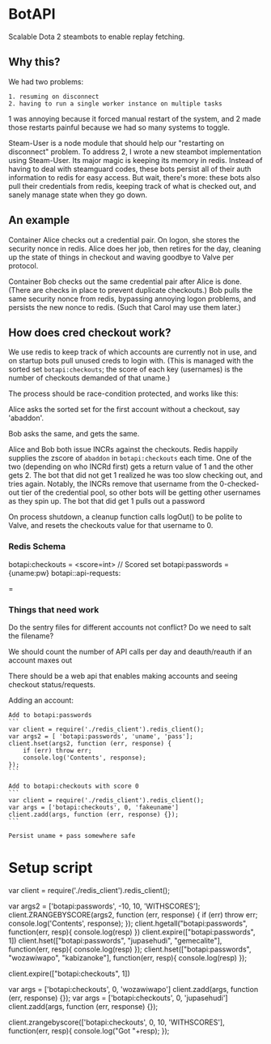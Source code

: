 # BotAPI

Scalable Dota 2 steambots to enable replay fetching.

## Why this?

We had two problems:

    1. resuming on disconnect
    2. having to run a single worker instance on multiple tasks

1 was annoying because it forced manual restart of the system, and 2 made those restarts painful because we had so many systems to toggle.

Steam-User is a node module that should help our "restarting on disconnect" problem.  To address 2, I wrote a new steambot implementation using Steam-User.  Its major magic is keeping its memory in redis.  Instead of having to deal with steamguard codes, these bots persist all of their auth information to redis for easy access.  But wait, there's more: these bots also pull their credentials from redis, keeping track of what is checked out, and sanely manage state when they go down.

## An example

Container Alice checks out a credential pair.  On logon, she stores the security nonce in redis.  Alice does her job, then retires for the day, cleaning up the state of things in checkout and waving goodbye to Valve per protocol.

Container Bob checks out the same credential pair after Alice is done.  (There are checks in place to prevent duplicate checkouts.)  Bob pulls the same security nonce from redis, bypassing annoying logon problems, and persists the new nonce to redis.  (Such that Carol may use them later.)

## How does cred checkout work?

We use redis to keep track of which accounts are currently not in use, and on startup bots pull unused creds to login with.  (This is managed with the sorted set `botapi:checkouts`; the score of each key (usernames) is the number of checkouts demanded of that uname.)

The process should be race-condition protected, and works like this:

Alice asks the sorted set for the first account without a checkout, say 'abaddon'.

Bob asks the same, and gets the same.

Alice and Bob both issue INCRs against the checkouts.  Redis happily supplies the zscore of `abaddon` in `botapi:checkouts` each time.  One of the two (depending on who INCRd first) gets a return value of 1 and the other gets 2.  The bot that did not get 1 realized he was too slow checking out, and tries again.  Notably, the INCRs remove that username from the 0-checked-out tier of the credential pool, so other bots will be getting other usernames as they spin up.  The bot that did get 1 pulls out a password

On process shutdown, a cleanup function calls logOut() to be polite to Valve, and resets the checkouts value for that username to 0.

### Redis Schema


botapi:checkouts = <uname> <score=int> // Scored set
botapi:passwords = {uname:pw}
botapi:<uname>:api-requests:<dt> = <int>


### Things that need work

Do the sentry files for different accounts not conflict?  Do we need to salt the filename?

We should count the number of API calls per day and deauth/reauth if an account maxes out

There should be a web api that enables making accounts and seeing checkout status/requests.



Adding an account:


    Add to botapi:passwords
    ```
    var client = require('./redis_client').redis_client();
    var args2 = [ 'botapi:passwords', 'uname', 'pass'];
    client.hset(args2, function (err, response) {
        if (err) throw err;
        console.log('Contents', response);
    });
    ```

    Add to botapi:checkouts with score 0
    ```
    var client = require('./redis_client').redis_client();
    var args = ['botapi:checkouts', 0, 'fakeuname']
    client.zadd(args, function (err, response) {});
    ```

    Persist uname + pass somewhere safe


# Setup script

var client = require('./redis_client').redis_client();

var args2 = ['botapi:passwords', -10, 10, 'WITHSCORES'];
client.ZRANGEBYSCORE(args2, function (err, response) {
    if (err) throw err;
    console.log('Contents', response);
});
client.hgetall("botapi:passwords", function(err, resp){
    console.log(resp)
})
client.expire(["botapi:passwords", 1])
client.hset(["botapi:passwords", "jupasehudi", "gemecalite"], function(err, resp){
    console.log(resp)
});
client.hset(["botapi:passwords", "wozawiwapo", "kabizanoke"], function(err, resp){
    console.log(resp)
});

client.expire(["botapi:checkouts", 1])

var args = ['botapi:checkouts', 0, 'wozawiwapo']
client.zadd(args, function (err, response) {});
var args = ['botapi:checkouts', 0, 'jupasehudi']
client.zadd(args, function (err, response) {});

client.zrangebyscore(['botapi:checkouts', 0, 10, 'WITHSCORES'], function(err, resp){
    console.log("Got "+resp);
});
